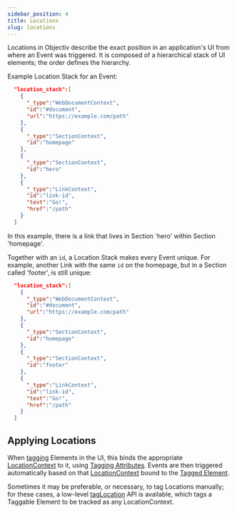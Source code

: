 ```yaml
---
sidebar_position: 4
title: Locations
slug: locations
---
```


Locations in Objectiv describe the exact position in an application's UI from where an Event was triggered. 
It is composed of a hierarchical stack of UI elements; the order defines the hierarchy.

Example Location Stack for an Event:
```json
  "location_stack":[
    {
      "_type":"WebDocumentContext",
      "id":"#document",
      "url":"https://example.com/path"
    },
    {
      "_type":"SectionContext",
      "id":"homepage"
    },
    {
      "_type":"SectionContext",
      "id":"hero"
    },
    {
      "_type":"LinkContext",
      "id":"link-id",
      "text":"Go!",
      "href":"/path"
    }
  ]
```

In this example, there is a link that lives in Section 'hero' within Section 'homepage'.

Together with an `id`, a Location Stack makes every Event unique. For example, another Link with the same 
`id` on the homepage, but in a Section called 'footer', is still unique:

```json
  "location_stack":[
    {
      "_type":"WebDocumentContext",
      "id":"#document",
      "url":"https://example.com/path"
    },
    {
      "_type":"SectionContext",
      "id":"homepage"
    },
    {
      "_type":"SectionContext",
      "id":"footer"
    },
    {
      "_type":"LinkContext",
      "id":"link-id",
      "text":"Go!",
      "href":"/path"
    }
  ]
```

## Applying Locations

When [tagging](/tracking/api-reference/location-taggers/overview.md) Elements in the UI, this binds the 
appropriate [LocationContext](/taxonomy/location-contexts/overview.md) to it, using 
[Tagging Attributes](/tracking/api-reference/general/TaggingAttributes.md). Events are then triggered 
automatically based on that [LocationContext](/taxonomy/location-contexts/overview.md) bound to the 
[Tagged Element](/tracking/core-concepts/tagging.md#tagged-elements).


Sometimes it may be preferable, or necessary, to tag Locations manually; for these cases, a low-level 
[tagLocation](/tracking/api-reference/low-level/tagLocation.md) API is available, which tags a Taggable 
Element to be tracked as any LocationContext.
